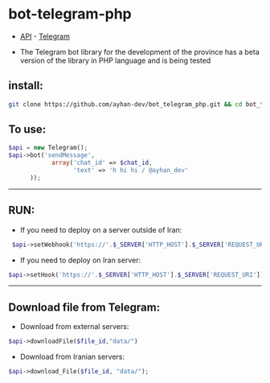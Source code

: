 # bot-telegram-php

  
 - [API](https://core.telegram.org/bots/api) - [Telegram](https://t.me/ayhan_dev)

  - The Telegram bot library for the development of the province has a beta version of the library in PHP language and is being tested


## install:
```bash
git clone https://github.com/ayhan-dev/bot_telegram_php.git && cd bot_telegram_php 
```


## To use:

  ```php
$api = new Telegram();
$api->bot('sendMessage',
              array('chat_id' => $chat_id,
                    'text' => 'h hi hi / @ayhan_dev'
        ));
```





-----------------------------------------------------------------------------------------
 ## RUN: 
  - If you need to deploy on a server outside of Iran:

```php
 $api->setWebhook('https://'.$_SERVER['HTTP_HOST'].$_SERVER['REQUEST_URI']);
```

  - If you need to deploy on Iran server:

```php
$api->setHook('https://'.$_SERVER['HTTP_HOST'].$_SERVER['REQUEST_URI']);
```
-----------------------------------------------------------------------------------------


## Download file from Telegram:

  - Download from external servers:
```php
$api->downloadFile($file_id,"data/")
```

  - Download from Iranian servers:
```php
$api->download_File($file_id, "data/");
```
